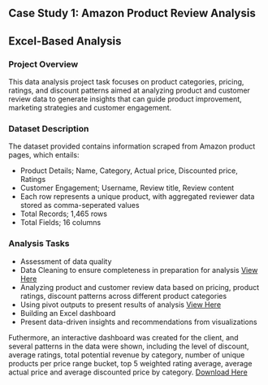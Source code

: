 ## Case Study 1: Amazon Product Review Analysis
## Excel-Based Analysis

### Project Overview
This data analysis project task focuses on product categories, pricing, ratings, and discount patterns aimed at analyzing product and customer review data to generate insights that can guide product improvement, marketing strategies and customer engagement.

### Dataset Description
The dataset provided contains information scraped from Amazon product pages, which entails:
- Product Details; Name, Category, Actual price, Discounted price, Ratings
- Customer Engagement; Username, Review title, Review content
- Each row represents a unique product, with aggregated reviewer data stored as comma-seperated values
- Total Records; 1,465 rows
- Total Fields; 16 columns

### Analysis Tasks
- Assessment of data quality
- Data Cleaning to ensure completeness in preparation for analysis [View Here](https://github.com/Ifeoluwa260620/Amazon-Product-Review-Analysis-With-Microsft-Excel/commit/ad9354e6f4816e754456b54bb7c95d98695ba175)
- Analyzing product and customer review data based on pricing, product ratings, discount patterns across different product categories
- Using pivot outputs to present results of analysis [View Here](https://github.com/Ifeoluwa260620/Amazon-Product-Review-Analysis-With-Microsft-Excel/commit/ad9354e6f4816e754456b54bb7c95d98695ba175#diff-fc06a906b2189239df8869da59bf81e544c3699c8e5337b8e3e995bdff35ce61)
- Building an Excel dashboard
- Present data-driven insights and recommendations from visualizations

Futhermore, an interactive dashboard was created for the client, and several patterns in the data were shown, including the level of discount, average ratings, total potential revenue by category, number of unique products per price range bucket, top 5 weighted rating average, average actual price and average discounted price by category.
[Download Here](https://github.com/Ifeoluwa260620/Amazon-Product-Review-Analysis-With-Microsft-Excel/commit/fdffed92e1bf40a21546c76bf2489184c9678177) 

  

  
  

